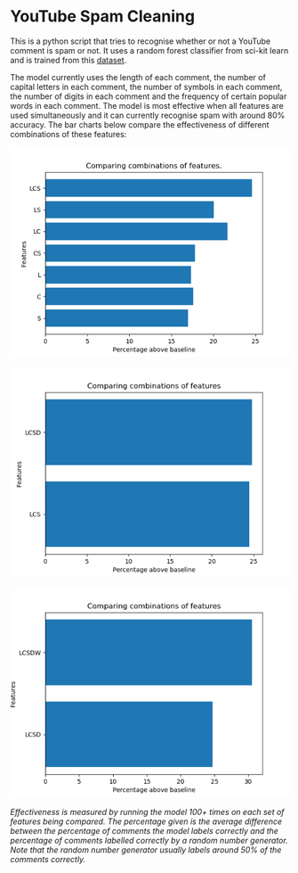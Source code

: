 # YouTube Spam Cleaning

This is a python script that tries to recognise whether or not a YouTube comment is spam or not. It uses a random forest classifier from sci-kit learn and is trained from this [dataset](https://archive.ics.uci.edu/ml/machine-learning-databases/00380/).

The model currently uses the length of each comment, the number of capital letters in each comment, the number of symbols in each comment, the number of digits in each comment and the frequency of certain popular words in each comment. The model is most effective when all features are used simultaneously and it can currently recognise spam with around 80% accuracy. The bar charts below compare the effectiveness of different combinations of these features:

![LCS](https://raw.githubusercontent.com/jamesdtgoddard/YoutubeSpamCleaning/master/Tests/LCS.png)

![LCSD](https://raw.githubusercontent.com/jamesdtgoddard/YoutubeSpamCleaning/master/Tests/LCSD.png)

![LCSDW](https://raw.githubusercontent.com/jamesdtgoddard/YoutubeSpamCleaning/master/Tests/LCSDW.png)

*Effectiveness is measured by running the model 100+ times on each set of features being compared. The percentage given is the average difference between the percentage of comments the model labels correctly and the percentage of comments labelled correctly by a random number generator. Note that the random number generator usually labels around 50% of the comments correctly.*